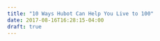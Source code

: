 ```yaml
---
title: "10 Ways Hubot Can Help You Live to 100"
date: 2017-08-16T16:28:15-04:00
draft: true
---
```


